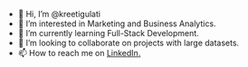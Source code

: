 - 👋 Hi, I’m @kreetigulati
- 👀 I’m interested in Marketing and Business Analytics.
- 🌱 I’m currently learning Full-Stack Development.
- 💞️ I’m looking to collaborate on projects with large datasets.
- 📫 How to reach me on [LinkedIn.](https://www.linkedin.com/in/kreeti-gulati-8943a9a7/)


